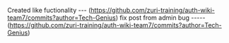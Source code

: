 Created like fuctionality  --- (https://github.com/zuri-training/auth-wiki-team7/commits?author=Tech-Genius)
fix post from admin bug   -----   (https://github.com/zuri-training/auth-wiki-team7/commits?author=Tech-Genius)

